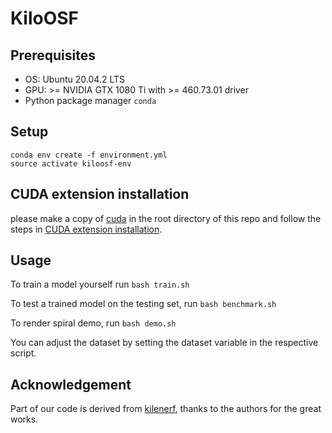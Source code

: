 # KiloOSF

## Prerequisites
* OS: Ubuntu 20.04.2 LTS
* GPU: >= NVIDIA GTX 1080 Ti with >= 460.73.01 driver
* Python package manager `conda`

## Setup
```
conda env create -f environment.yml
source activate kiloosf-env
```

## CUDA extension installation
please make a copy of [cuda](https://github.com/creiser/kilonerf/tree/master/cuda) in the root directory of this repo and follow the steps in [CUDA extension installation](https://github.com/creiser/kilonerf).

## Usage

To train a model yourself run
`bash train.sh`

To test a trained model on the testing set, run
`bash benchmark.sh`

To render spiral demo, run
`bash demo.sh`

You can adjust the dataset by setting the dataset variable in the respective script.

## Acknowledgement

Part of our code is derived from [kilenerf](https://github.com/creiser/kilonerf), thanks to the authors for the great works.

